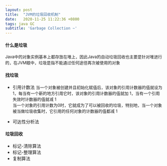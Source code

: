 ```yaml
---
layout: post
title:  "JVM的垃圾回收机制"
date:   2020-11-25 11:22:36 +0800
tags: java GC
subtitle: 'Garbage Collection ~'
---
```


#### 什么是垃圾

<font size=2>Java中的对象实例基本上都存放在堆上，因此Java的自动垃圾回收也主要是针对堆进行的，在JVM眼中，垃圾是指不能通过任何途径再次被使用的对象</font>

#### 找垃圾

- 引用计数法
  <font size=2>当一个对象被创建并且初始化赋值后，该对象的引用计数器的值就设为 1，每当有一个新的地方引用它时，该对象的引用计数器的值就加 1，当有一个引用失效时计数器的值就减 1<br>当一个对象的引用计数为0时，它就成为了可以被回收的垃圾，特别地，当一个对象被当做垃圾收集时，它引用的任何对象的计数器的值都减 1</font>

- 可达性分析法

#### 垃圾回收

- 标记-清除算法
- 标记-整理算法
- 复制算法